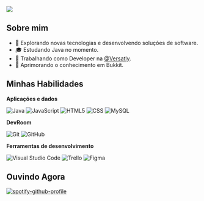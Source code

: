![](https://komarev.com/ghpvc/?username=faxshw&color=006bed)

## Sobre mim

- 🤔 Explorando novas tecnologias e desenvolvendo soluções de software.
- 🎓 Estudando Java no momento.
- 💼 Trabalhando como Developer na <a href="https://github.com/Versatly">@Versatly</a>.<br/>
- 🌱 Aprimorando o conhecimento em Bukkit.

## Minhas Habilidades

**Aplicações e dados**

![Java](https://img.shields.io/badge/-Java-333333?style=flat&logo=Java&logoColor=007396)
![JavaScript](https://img.shields.io/badge/-JavaScript-333333?style=flat&logo=javascript)
![HTML5](https://img.shields.io/badge/-HTML5-333333?style=flat&logo=HTML5)
![CSS](https://img.shields.io/badge/-CSS-333333?style=flat&logo=CSS3&logoColor=1572B6)
![MySQL](https://img.shields.io/badge/-MySQL-333333?style=flat&logo=mysql)

**DevRoom**

![Git](https://img.shields.io/badge/-Git-333333?style=flat&logo=git)
![GitHub](https://img.shields.io/badge/-GitHub-333333?style=flat&logo=github)

**Ferramentas de desenvolvimento**

![Visual Studio Code](https://img.shields.io/badge/-Visual%20Studio%20Code-333333?style=flat&logo=visual-studio-code&logoColor=007ACC)
![Trello](https://img.shields.io/badge/-Trello-333333?style=flat&logo=trello&logoColor=007ACC)
![Figma](https://img.shields.io/badge/-Figma-333333?style=flat&logo=figma&logoColor=007ACC)

## Ouvindo Agora

[![spotify-github-profile](https://spotify-github-profile.kittinanx.com/api/view?uid=2ftjtstbq2f98c65yya07wjv6&cover_image=true&theme=natemoo-re&show_offline=false&background_color=121212&interchange=false&bar_color=53b14f&bar_color_cover=false)](https://github.com/kittinan/spotify-github-profile)
